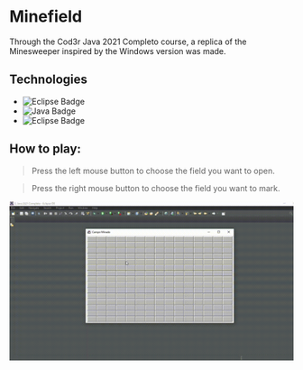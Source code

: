 # Minefield
Through the Cod3r Java 2021 Completo course, a replica of the Minesweeper inspired by the Windows version was made.

## Technologies

* ![Eclipse Badge](https://img.shields.io/badge/Eclipse%20IDE-2021--03-orange?style=for-the-badge)
* ![Java Badge](https://img.shields.io/badge/Java-ED8B00?style=for-the-badge&logo=java&logoColor=white)
* ![Eclipse Badge](https://img.shields.io/badge/PACKAGE%20-SWING-yellow?style=for-the-badge)

## How to play:
> Press the left mouse button to choose the field you want to open.

> Press the right mouse button to choose the field you want to mark.

![Demo of the project](https://github.com/cristhoffer-nunes/Udemy-Java-minefield/blob/master/readme_images/minefield.gif)

